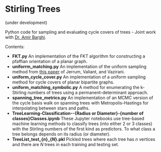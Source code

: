 # Stirling Trees 
(under development)

Python code for sampling and evaluating cycle covers of trees - Joint work with <a href ="https://www.smcvt.edu/pages/get-to-know-us/faculty/amir-barghi.aspx">Dr. Amir Barghi</a>.
  
 Contents:
 <ul>
  <li><b>FKT.py</b> An implementation of the FKT algorithm for constructing a pfaffian orientation of a planar graph.  </li>
  <li> <b>uniforrm_matching.py</b> An implementation of the uniform sampling method from <a href=" "> this paper</a> of Jerrum, Valiant, and Vazirani. </li>
  <li> <b>uniform_cycle_cover.py</b> An implementation of a uniform sampling method for cycle covers of planar bipartite graphs. </li>
  <li> <b>uniform_matching_symbolic.py</b> A method for enumerating the k-Stirling numbers of trees using a permanent-determinant approach. </li>
  <li> <b>spanning_tree_metrics.py</b> An implementation of an MCMC version of the cycle basis walk on spanning trees with Metropolis-Hastings for interpolating between stars and paths.  </li>
  <li><b>TreeLearning-Classification--{Radius or Diameter}-{number of classes}Classes.ipynb</b> These Jupyter notebooks use tree-based machine learning methods to classify trees (into either 2 or 3 classes) with the Stirling numbers of the first kind as predictors. To what class a tree belongs depends on its radius (or diameter).</li>
  <li><b>TreeList_test_{<i>n</i>}_{<i>N</i>}.pkl</b> Pickled trees where each tree has <i>n</i> vertices and there are <i>N</i> trees in each training and testing set. </li>
  </ul>
  
  

